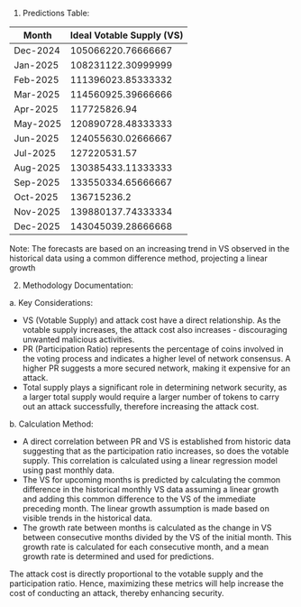 1. Predictions Table:

| Month | Ideal Votable Supply (VS) |
|---|---|
| Dec-2024 | 105066220.76666667 |
| Jan-2025 | 108231122.30999999 |
| Feb-2025 | 111396023.85333332 |
| Mar-2025 | 114560925.39666666 |
| Apr-2025 | 117725826.94 |
| May-2025| 120890728.48333333 |
| Jun-2025 | 124055630.02666667 |
| Jul-2025 | 127220531.57 |
| Aug-2025 | 130385433.11333333 |
| Sep-2025 | 133550334.65666667 |
| Oct-2025 | 136715236.2 |
| Nov-2025 | 139880137.74333334 |
| Dec-2025 | 143045039.28666668 |

Note: The forecasts are based on an increasing trend in VS observed in the historical data using a common difference method, projecting a linear growth

2. Methodology Documentation:

a. Key Considerations:
-  VS (Votable Supply) and attack cost have a direct relationship. As the votable supply increases, the attack cost also increases - discouraging unwanted malicious activities.
-  PR (Participation Ratio) represents the percentage of coins involved in the voting process and indicates a higher level of network consensus. A higher PR suggests a more secured network, making it expensive for an attack.
-  Total supply plays a significant role in determining network security, as a larger total supply would require a larger number of tokens to carry out an attack successfully, therefore increasing the attack cost.

b. Calculation Method:
-  A direct correlation between PR and VS is established from historic data suggesting that as the participation ratio increases, so does the votable supply. This correlation is calculated using a linear regression model using past monthly data.
-  The VS for upcoming months is predicted by calculating the common difference in the historical monthly VS data assuming a linear growth and adding this common difference to the VS of the immediate preceding month. The linear growth assumption is made based on visible trends in the historical data.
-  The growth rate between months is calculated as the change in VS between consecutive months divided by the VS of the initial month. This growth rate is calculated for each consecutive month, and a mean growth rate is determined and used for predictions. 

The attack cost is directly proportional to the votable supply and the participation ratio. Hence, maximizing these metrics will help increase the cost of conducting an attack, thereby enhancing security.